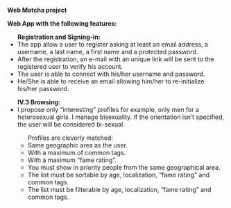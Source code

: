 <b>Web Matcha project</b>

<b>Web App with the following features:</b><br>
<ul><b>Registration and Signing-in:</b><br>
<li>The app allow a user to register asking at least an email address, a username, a last
name, a first name and a protected password.</li>
<li>After the registration, an
e-mail with an unique link will be sent to the registered user to verify his account.</li>
<li>The user is able to connect with his/her username and password. </li>
<li>He/She is able to receive an email allowing him/her to re-initialize his/her password.</li>
</ul>

<ul><b>IV.3 Browsing:</b><br>
<li>I propose only “interesting” profiles for example, only men for a heterosexual
girls. I manage bisexuality. If the orientation isn’t specified, the user will
be considered bi-sexual.</li>
<ul> Profiles are cleverly matched:
<li> Same geographic area as the user.</li>
<li> With a maximum of common tags.</li>
<li> With a maximum “fame rating”.</li>
<li> You must show in priority people from the same geographical area.</li>
<li> The list must be sortable by age, localization, “fame rating” and common tags.</li>
<li> The list must be filterable by age, localization, “fame rating” and common tags.</li>
  </ul>
</ul>
